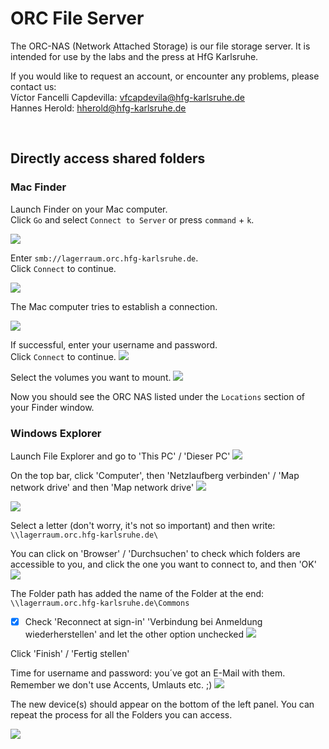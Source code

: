 # ORC File Server

The ORC-NAS (Network Attached Storage) is our file storage server. It is intended for use by the labs and the press at HfG Karlsruhe.  

If you would like to request an account, or encounter any problems, please contact us:  
Víctor Fancelli Capdevilla: [vfcapdevila@hfg-karlsruhe.de](mailto:vfcapdevila@hfg-karlsruhe.de)  
Hannes Herold: [hherold@hfg-karlsruhe.de](mailto:hherold@hfg-karlsruhe.de)

&nbsp;

## Directly access shared folders

### Mac Finder

Launch Finder on your Mac computer.  
Click `Go` and select `Connect to Server` or press `command` + `k`.  

![](img/nas-finder-01.jpg)

Enter `smb://lagerraum.orc.hfg-karlsruhe.de`.  
Click `Connect` to continue.

![](img/nas-finder-02.jpg)

The Mac computer tries to establish a connection.

![](img/nas-finder-03.jpg)

If successful, enter your username and password.  
Click `Connect` to continue.
![](img/nas-finder-04.jpg)

Select the volumes you want to mount.
![](img/nas-finder-05.jpg)

Now you should see the ORC NAS listed under the `Locations` section of your Finder window.

### Windows Explorer
Launch File Explorer and go to 'This PC' / 'Dieser PC'
![](img/nas_win_01.png)

On the top bar, click 'Computer', then 'Netzlaufberg verbinden' / 'Map network drive' and then 'Map network drive'
![](https://kb.synology.com/_images/autogen/How_to_map_shared_folder_Windows_PC/1.png)

![](img/nas_win_02.png)

Select a letter (don't worry, it's not so important) and then write:
``\\lagerraum.orc.hfg-karlsruhe.de\``

You can click on 'Browser' / 'Durchsuchen' to check which folders are accessible to you, and click the one you want to connect to, and then 'OK'
![](img\nas_win_03.png)

The Folder path has added the name of the Folder at the end:
``\\lagerraum.orc.hfg-karlsruhe.de\Commons``

- [x] Check 'Reconnect at sign-in' 'Verbindung bei Anmeldung wiederherstellen' and let the other option unchecked
![](img/nas_win_04.png)

Click 'Finish' / 'Fertig stellen'

Time for username and password: you´ve got an E-Mail with them. Remember we don't use Accents, Umlauts etc. ;)
![](https://kb.synology.com/_images/autogen/How_to_map_shared_folder_Windows_PC/4.png)

The new device(s) should appear on the bottom of the left panel. You can repeat the process for all the Folders you can access.

![](img/nas_win_05.png)
